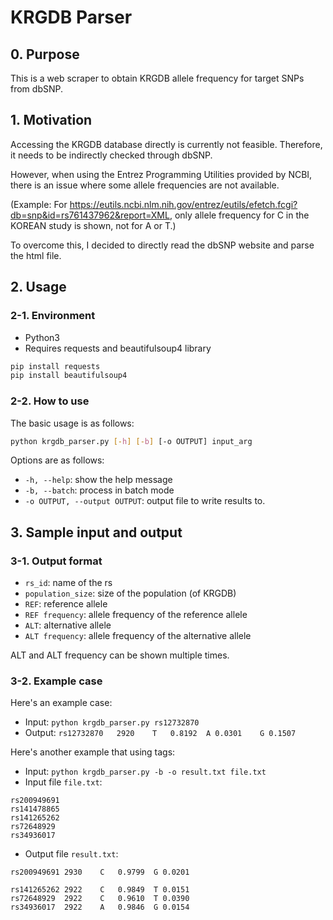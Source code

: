 # KRGDB Parser
## 0. Purpose
This is a web scraper to obtain KRGDB allele frequency for target SNPs from dbSNP.

## 1. Motivation
Accessing the KRGDB database directly is currently not feasible. Therefore, it needs to be indirectly checked through dbSNP.

However, when using the Entrez Programming Utilities provided by NCBI, there is an issue where some allele frequencies are not available.

(Example: For https://eutils.ncbi.nlm.nih.gov/entrez/eutils/efetch.fcgi?db=snp&id=rs761437962&report=XML, only allele frequency for C in the KOREAN study is shown, not for A or T.)

To overcome this, I decided to directly read the dbSNP website and parse the html file.

## 2. Usage
### 2-1. Environment
- Python3
- Requires requests and beautifulsoup4 library
```bash
pip install requests
pip install beautifulsoup4
```
### 2-2. How to use
The basic usage is as follows:
```bash
python krgdb_parser.py [-h] [-b] [-o OUTPUT] input_arg
```
Options are as follows:
- `-h, --help`: show the help message
- `-b, --batch`: process in batch mode
- `-o OUTPUT, --output OUTPUT`: output file to write results to.

## 3. Sample input and output
### 3-1. Output format
- `rs_id`: name of the rs
- `population_size`: size of the population (of KRGDB)
- `REF`: reference allele
- `REF frequency`: allele frequency of the reference allele
- `ALT`: alternative allele
- `ALT frequency`: allele frequency of the alternative allele

ALT and ALT frequency can be shown multiple times.

### 3-2. Example case
Here's an example case:
- Input: `python krgdb_parser.py rs12732870`
- Output: `rs12732870	2920	T	0.8192	A 0.0301	G 0.1507`


Here's another example that using tags:
- Input: `python krgdb_parser.py -b -o result.txt file.txt`
- Input file `file.txt`:
```
rs200949691
rs141478865
rs141265262
rs72648929
rs34936017
```
- Output file `result.txt`:
```
rs200949691	2930	C	0.9799	G 0.0201

rs141265262	2922	C	0.9849	T 0.0151
rs72648929	2922	C	0.9610	T 0.0390
rs34936017	2922	A	0.9846	G 0.0154
```